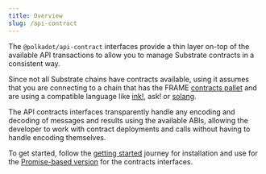 ```yaml
---
title: Overview
slug: /api-contract
---
```


The `@polkadot/api-contract` interfaces provide a thin layer on-top of the available API transactions to allow you to manage Substrate contracts in a consistent way. 

Since not all Substrate chains have contracts available, using it assumes that you are connecting to a chain that has the FRAME [contracts pallet](https://github.com/paritytech/substrate/tree/master/frame/contracts#readme) and are using a compatible language like [ink!](https://github.com/paritytech/ink), ask! or [solang](https://github.com/hyperledger-labs/solang#build-for-substrate).

The API contracts interfaces transparently handle any encoding and decoding of messages and results using the available ABIs, allowing the developer to work with contract deployments and calls without having to handle encoding themselves.

To get started, follow the [getting started](start/intro.md) journey for installation and use for the [Promise-based version](https://github.com/polkadot-js/api/tree/master/packages/api-contract/src/promise) for the contracts interfaces.
